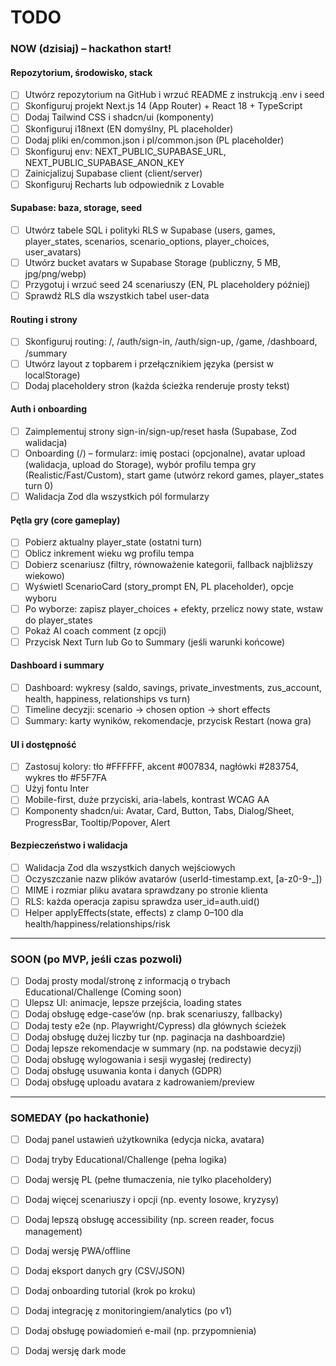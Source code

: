 # TODO

### NOW (dzisiaj) – hackathon start!

#### Repozytorium, środowisko, stack
- [ ] Utwórz repozytorium na GitHub i wrzuć README z instrukcją .env i seed
- [ ] Skonfiguruj projekt Next.js 14 (App Router) + React 18 + TypeScript
- [ ] Dodaj Tailwind CSS i shadcn/ui (komponenty)
- [ ] Skonfiguruj i18next (EN domyślny, PL placeholder)
- [ ] Dodaj pliki en/common.json i pl/common.json (PL placeholder)
- [ ] Skonfiguruj env: NEXT_PUBLIC_SUPABASE_URL, NEXT_PUBLIC_SUPABASE_ANON_KEY
- [ ] Zainicjalizuj Supabase client (client/server)
- [ ] Skonfiguruj Recharts lub odpowiednik z Lovable

#### Supabase: baza, storage, seed
- [ ] Utwórz tabele SQL i polityki RLS w Supabase (users, games, player_states, scenarios, scenario_options, player_choices, user_avatars)
- [ ] Utwórz bucket avatars w Supabase Storage (publiczny, 5 MB, jpg/png/webp)
- [ ] Przygotuj i wrzuć seed 24 scenariuszy (EN, PL placeholdery później)
- [ ] Sprawdź RLS dla wszystkich tabel user-data

#### Routing i strony
- [ ] Skonfiguruj routing: /, /auth/sign-in, /auth/sign-up, /game, /dashboard, /summary
- [ ] Utwórz layout z topbarem i przełącznikiem języka (persist w localStorage)
- [ ] Dodaj placeholdery stron (każda ścieżka renderuje prosty tekst)

#### Auth i onboarding
- [ ] Zaimplementuj strony sign-in/sign-up/reset hasła (Supabase, Zod walidacja)
- [ ] Onboarding (/) – formularz: imię postaci (opcjonalne), avatar upload (walidacja, upload do Storage), wybór profilu tempa gry (Realistic/Fast/Custom), start game (utwórz rekord games, player_states turn 0)
- [ ] Walidacja Zod dla wszystkich pól formularzy

#### Pętla gry (core gameplay)
- [ ] Pobierz aktualny player_state (ostatni turn)
- [ ] Oblicz inkrement wieku wg profilu tempa
- [ ] Dobierz scenariusz (filtry, równoważenie kategorii, fallback najbliższy wiekowo)
- [ ] Wyświetl ScenarioCard (story_prompt EN, PL placeholder), opcje wyboru
- [ ] Po wyborze: zapisz player_choices + efekty, przelicz nowy state, wstaw do player_states
- [ ] Pokaż AI coach comment (z opcji)
- [ ] Przycisk Next Turn lub Go to Summary (jeśli warunki końcowe)

#### Dashboard i summary
- [ ] Dashboard: wykresy (saldo, savings, private_investments, zus_account, health, happiness, relationships vs turn)
- [ ] Timeline decyzji: scenario → chosen option → short effects
- [ ] Summary: karty wyników, rekomendacje, przycisk Restart (nowa gra)

#### UI i dostępność
- [ ] Zastosuj kolory: tło #FFFFFF, akcent #007834, nagłówki #283754, wykres tło #F5F7FA
- [ ] Użyj fontu Inter
- [ ] Mobile-first, duże przyciski, aria-labels, kontrast WCAG AA
- [ ] Komponenty shadcn/ui: Avatar, Card, Button, Tabs, Dialog/Sheet, ProgressBar, Tooltip/Popover, Alert

#### Bezpieczeństwo i walidacja
- [ ] Walidacja Zod dla wszystkich danych wejściowych
- [ ] Oczyszczanie nazw plików avatarów (userId-timestamp.ext, [a-z0-9-_])
- [ ] MIME i rozmiar pliku avatara sprawdzany po stronie klienta
- [ ] RLS: każda operacja zapisu sprawdza user_id=auth.uid()
- [ ] Helper applyEffects(state, effects) z clamp 0–100 dla health/happiness/relationships/risk

---

### SOON (po MVP, jeśli czas pozwoli)

- [ ] Dodaj prosty modal/stronę z informacją o trybach Educational/Challenge (Coming soon)
- [ ] Ulepsz UI: animacje, lepsze przejścia, loading states
- [ ] Dodaj obsługę edge-case’ów (np. brak scenariuszy, fallbacky)
- [ ] Dodaj testy e2e (np. Playwright/Cypress) dla głównych ścieżek
- [ ] Dodaj obsługę dużej liczby tur (np. paginacja na dashboardzie)
- [ ] Dodaj lepsze rekomendacje w summary (np. na podstawie decyzji)
- [ ] Dodaj obsługę wylogowania i sesji wygasłej (redirecty)
- [ ] Dodaj obsługę usuwania konta i danych (GDPR)
- [ ] Dodaj obsługę uploadu avatara z kadrowaniem/preview

---

### SOMEDAY (po hackathonie)

- [ ] Dodaj panel ustawień użytkownika (edycja nicka, avatara)
- [ ] Dodaj tryby Educational/Challenge (pełna logika)
- [ ] Dodaj wersję PL (pełne tłumaczenia, nie tylko placeholdery)
- [ ] Dodaj więcej scenariuszy i opcji (np. eventy losowe, kryzysy)
- [ ] Dodaj lepszą obsługę accessibility (np. screen reader, focus management)
- [ ] Dodaj wersję PWA/offline
- [ ] Dodaj eksport danych gry (CSV/JSON)
- [ ] Dodaj onboarding tutorial (krok po kroku)
- [ ] Dodaj integrację z monitoringiem/analytics (po v1)
- [ ] Dodaj obsługę powiadomień e-mail (np. przypomnienia)
- [ ] Dodaj wersję dark mode

